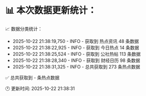 📊 本次数据更新统计：
==========================

📈 数据分类统计：
- 2025-10-22 21:38:19,750 - INFO - 获取到 热点资讯 48 条数据
- 2025-10-22 21:38:22,925 - INFO - 获取到 今日热点 14 条数据
- 2025-10-22 21:38:25,524 - INFO - 获取到 公社热帖 113 条数据
- 2025-10-22 21:38:28,340 - INFO - 获取到 财经日历 98 条数据
- 2025-10-22 21:38:31,325 - INFO - 总共获取到 273 条热点数据

✅ 总共获取到 - 条热点数据

🕐 更新时间: 2025-10-22 21:38:31

